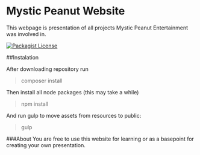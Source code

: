 # Mystic Peanut Website

This webpage is presentation of all projects Mystic Peanut Entertainment was involved in.


[![Packagist License](https://poser.pugx.org/barryvdh/laravel-elfinder/license.png)](http://choosealicense.com/licenses/mit/)

##Instalation

After downloading repository run

>composer install

Then install all node packages (this may take a while)

>npm install

And run gulp to move assets from resources to public:

>gulp

###About
You are free to use this website for learning or as a basepoint for creating your own presentation.
